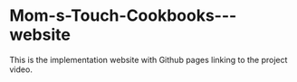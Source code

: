 # Mom-s-Touch-Cookbooks---website
This is the implementation website with Github pages linking to the project video.
